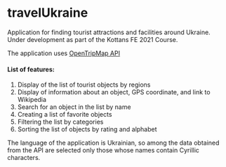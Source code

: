# travelUkraine

Application for finding tourist attractions and facilities around Ukraine.  
Under development as part of the Kottans FE 2021 Course.

The application uses [OpenTripMap API](https://opentripmap.io/docs)

#### List of features:

1. Display of the list of tourist objects by regions
2. Display of information about an object, GPS coordinate, and link to Wikipedia
3. Search for an object in the list by name
4. Creating a list of favorite objects
5. Filtering the list by categories
6. Sorting the list of objects by rating and alphabet

The language of the application is Ukrainian, so among the data obtained from the API are selected only those whose names contain Cyrillic characters.
